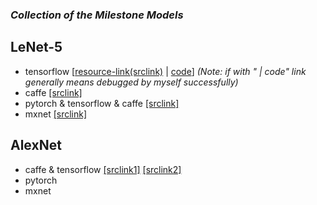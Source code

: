 
### ***Collection of the Milestone Models***

## LeNet-5
- tensorflow [[resource-link(srclink)](https://github.com/udacity/CarND-LeNet-Lab) | [code](https://github.com/mikelu-shanghai/TypicalCNN-ModelEvolution/blob/master/models/code/LeNet-tensorflow.py)] *(Note: if with " | code" link generally means debugged by myself successfully)*
- caffe [[srclink]](https://github.com/jklhj222/caffe_LeNet/tree/master/LeNet)
- pytorch & tensorflow & caffe [[srclink]](https://github.com/LuxxxLucy/mnist_LeNet)
- mxnet [[srclink]](https://github.com/justinshaohi/gluon_lenet_mnist)

## AlexNet
- caffe & tensorflow [[srclink1]](http://www.cs.toronto.edu/~guerzhoy/tf_alexnet/) [[srclink2]]()
- pytorch
- mxnet
